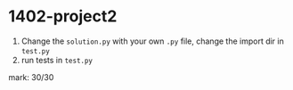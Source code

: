 # 1402-project2

1. Change the `solution.py` with your own `.py` file, change the import dir in `test.py`
2. run tests in `test.py`

mark: 30/30
